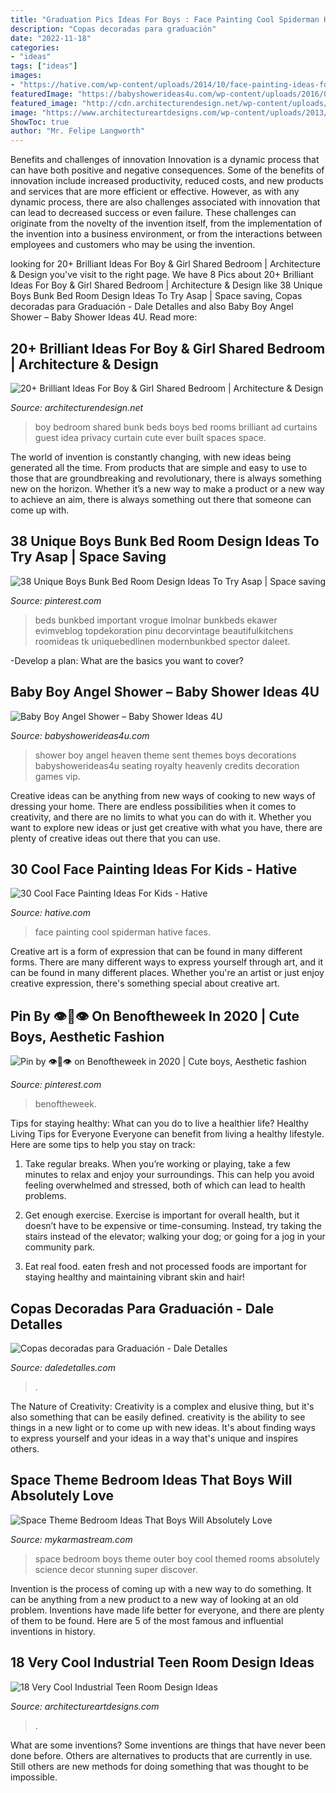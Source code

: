 ```yaml
---
title: "Graduation Pics Ideas For Boys : Face Painting Cool Spiderman Hative Faces"
description: "Copas decoradas para graduación"
date: "2022-11-18"
categories:
- "ideas"
tags: ["ideas"]
images:
- "https://hative.com/wp-content/uploads/2014/10/face-painting-ideas-for-kids/20-spiderman.jpg"
featuredImage: "https://babyshowerideas4u.com/wp-content/uploads/2016/09/Baby-Boy-Angel-Shower-Vip-Seating-600x800.jpg"
featured_image: "http://cdn.architecturendesign.net/wp-content/uploads/2015/05/AD-Shared-Bedroom-Boy-Girl-11.jpg"
image: "https://www.architectureartdesigns.com/wp-content/uploads/2013/11/91.jpg"
ShowToc: true
author: "Mr. Felipe Langworth"
---
```



Benefits and challenges of innovation
Innovation is a dynamic process that can have both positive and negative consequences. Some of the benefits of innovation include increased productivity, reduced costs, and new products and services that are more efficient or effective. However, as with any dynamic process, there are also challenges associated with innovation that can lead to decreased success or even failure. These challenges can originate from the novelty of the invention itself, from the implementation of the invention into a business environment, or from the interactions between employees and customers who may be using the invention.

	

		
looking for 20+ Brilliant Ideas For Boy &amp; Girl Shared Bedroom | Architecture &amp; Design you've visit to the right page. We have 8 Pics about 20+ Brilliant Ideas For Boy &amp; Girl Shared Bedroom | Architecture &amp; Design like 38 Unique Boys Bunk Bed Room Design Ideas To Try Asap | Space saving, Copas decoradas para Graduación - Dale Detalles and also Baby Boy Angel Shower – Baby Shower Ideas 4U. Read more:
		
    
## 20+ Brilliant Ideas For Boy &amp; Girl Shared Bedroom | Architecture &amp; Design

<img loading=lazy src="http://cdn.architecturendesign.net/wp-content/uploads/2015/05/AD-Shared-Bedroom-Boy-Girl-11.jpg" onerror="this.onerror=null;this.src='https://tse4.mm.bing.net/th?id=OIP.M9NgNSClFaWhnGIqWUev_AHaJ4&amp;pid=15.1';" alt="20+ Brilliant Ideas For Boy &amp; Girl Shared Bedroom | Architecture &amp; Design">

_Source: architecturendesign.net_

>boy bedroom shared bunk beds boys bed rooms brilliant ad curtains guest idea privacy curtain cute ever built spaces space. 

	

The world of invention is constantly changing, with new ideas being generated all the time. From products that are simple and easy to use to those that are groundbreaking and revolutionary, there is always something new on the horizon. Whether it’s a new way to make a product or a new way to achieve an aim, there is always something out there that someone can come up with.

    
## 38 Unique Boys Bunk Bed Room Design Ideas To Try Asap | Space Saving

<img loading=lazy src="https://i.pinimg.com/736x/2f/48/b5/2f48b5a90b93309e11b8834f1630eeba.jpg" onerror="this.onerror=null;this.src='https://tse4.mm.bing.net/th?id=OIP.7g-6gjgs4-A_8nL0jYZxggHaLH&amp;pid=15.1';" alt="38 Unique Boys Bunk Bed Room Design Ideas To Try Asap | Space saving">

_Source: pinterest.com_

>beds bunkbed important vrogue lmolnar bunkbeds ekawer evimveblog topdekoration pinu decorvintage beautifulkitchens roomideas tk uniquebedlinen modernbunkbed spector daleet. 

	

-Develop a plan: What are the basics you want to cover?

    
## Baby Boy Angel Shower – Baby Shower Ideas 4U

<img loading=lazy src="https://babyshowerideas4u.com/wp-content/uploads/2016/09/Baby-Boy-Angel-Shower-Vip-Seating-600x800.jpg" onerror="this.onerror=null;this.src='https://tse3.mm.bing.net/th?id=OIP.zdnLthi-fgu34Ig2YHWjAwHaJ4&amp;pid=15.1';" alt="Baby Boy Angel Shower – Baby Shower Ideas 4U">

_Source: babyshowerideas4u.com_

>shower boy angel heaven theme sent themes boys decorations babyshowerideas4u seating royalty heavenly credits decoration games vip. 

	

Creative ideas can be anything from new ways of cooking to new ways of dressing your home. There are endless possibilities when it comes to creativity, and there are no limits to what you can do with it. Whether you want to explore new ideas or just get creative with what you have, there are plenty of creative ideas out there that you can use.

    
## 30 Cool Face Painting Ideas For Kids - Hative

<img loading=lazy src="https://hative.com/wp-content/uploads/2014/10/face-painting-ideas-for-kids/20-spiderman.jpg" onerror="this.onerror=null;this.src='https://tse4.mm.bing.net/th?id=OIP.pBAYnvjJaB5QzY49PwPMOAHaJ4&amp;pid=15.1';" alt="30 Cool Face Painting Ideas For Kids - Hative">

_Source: hative.com_

>face painting cool spiderman hative faces. 

	

Creative art is a form of expression that can be found in many different forms. There are many different ways to express yourself through art, and it can be found in many different places. Whether you're an artist or just enjoy creative expression, there's something special about creative art.

    
## Pin By 👁👄👁 On Benoftheweek In 2020 | Cute Boys, Aesthetic Fashion

<img loading=lazy src="https://i.pinimg.com/736x/ca/20/b4/ca20b478989925d1831084bbe61911d1.jpg" onerror="this.onerror=null;this.src='https://tse1.mm.bing.net/th?id=OIP.iFxOWIfjEFd-s1WytQBMAAHaK8&amp;pid=15.1';" alt="Pin by 👁👄👁 on Benoftheweek in 2020 | Cute boys, Aesthetic fashion">

_Source: pinterest.com_

>benoftheweek. 

	

Tips for staying healthy: What can you do to live a healthier life?
Healthy Living Tips for Everyone
Everyone can benefit from living a healthy lifestyle. Here are some tips to help you stay on track:

1. Take regular breaks. When you’re working or playing, take a few minutes to relax and enjoy your surroundings. This can help you avoid feeling overwhelmed and stressed, both of which can lead to health problems.

2. Get enough exercise. Exercise is important for overall health, but it doesn’t have to be expensive or time-consuming. Instead, try taking the stairs instead of the elevator; walking your dog; or going for a jog in your community park.

3. Eat real food. eaten fresh and not processed foods are important for staying healthy and maintaining vibrant skin and hair!

    
## Copas Decoradas Para Graduación - Dale Detalles

<img loading=lazy src="https://i2.wp.com/www.daledetalles.com/wp-content/uploads/2016/04/copa-para-graduacion2.jpg?resize=540%2C720" onerror="this.onerror=null;this.src='https://tse3.mm.bing.net/th?id=OIP.lUQMiWnwLV8VxbbxlqMpvAHaJ4&amp;pid=15.1';" alt="Copas decoradas para Graduación - Dale Detalles">

_Source: daledetalles.com_

>. 

	

The Nature of Creativity:
Creativity is a complex and elusive thing, but it's also something that can be easily defined. creativity is the ability to see things in a new light or to come up with new ideas. It's about finding ways to express yourself and your ideas in a way that's unique and inspires others.

    
## Space Theme Bedroom Ideas That Boys Will Absolutely Love

<img loading=lazy src="http://mykarmastream.com/wp-content/uploads/2018/02/space-theme-bedroom-12-.jpg" onerror="this.onerror=null;this.src='https://tse3.mm.bing.net/th?id=OIP.KmEL59G6mAukG4hrm4EOYQHaKD&amp;pid=15.1';" alt="Space Theme Bedroom Ideas That Boys Will Absolutely Love">

_Source: mykarmastream.com_

>space bedroom boys theme outer boy cool themed rooms absolutely science decor stunning super discover. 

	

Invention is the process of coming up with a new way to do something. It can be anything from a new product to a new way of looking at an old problem. Inventions have made life better for everyone, and there are plenty of them to be found. Here are 5 of the most famous and influential inventions in history.

    
## 18 Very Cool Industrial Teen Room Design Ideas

<img loading=lazy src="https://www.architectureartdesigns.com/wp-content/uploads/2013/11/91.jpg" onerror="this.onerror=null;this.src='https://tse4.mm.bing.net/th?id=OIP.OgK-L8YWJyHFgZJyLyAsOwHaE6&amp;pid=15.1';" alt="18 Very Cool Industrial Teen Room Design Ideas">

_Source: architectureartdesigns.com_

>. 

	

What are some inventions?
Some inventions are things that have never been done before. Others are alternatives to products that are currently in use. Still others are new methods for doing something that was thought to be impossible.

